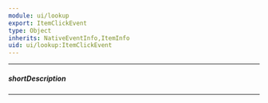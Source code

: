 ```yaml
---
module: ui/lookup
export: ItemClickEvent
type: Object
inherits: NativeEventInfo,ItemInfo
uid: ui/lookup:ItemClickEvent
---
```

---
##### shortDescription
<!-- Description goes here -->

---
<!-- Description goes here -->
